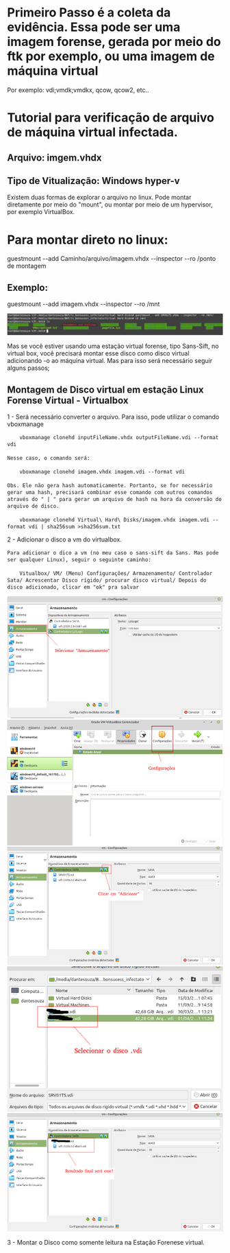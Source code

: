 # Primeiro Passo é a coleta da evidência. Essa pode ser uma imagem forense, gerada por meio do ftk por exemplo, ou uma imagem de máquina virtual

Por exemplo: vdi;vmdk;vmdkx, qcow, qcow2, etc..

# Tutorial para verificação de arquivo de máquina virtual infectada.

## Arquivo: imgem.vhdx
## Tipo de Vitualização: Windows hyper-v

Existem duas formas de explorar o arquivo no linux. Pode montar diretamente por meio do "mount", ou montar por meio de um hypervisor, por exemplo VirtualBox.

# Para montar direto no linux:
 guestmount --add Caminho/arquivo/imagem.vhdx --inspector --ro /ponto de montagem

## Exemplo:
 guestmount --add imagem.vhdx --inspector --ro /mnt

<img src="captura.png">

Mas se você estiver usando uma estação virtual forense, tipo Sans-Sift, no virtual box,  você precisará montar esse disco como disco virtual adicionando -o ao máquina virtual. Mas para isso será necessário seguir alguns passos;

## Montagem de Disco virtual em estação Linux Forense Virtual - Virtualbox

1 - Será necessário converter o arquivo. Para isso, pode utilizar o comando vboxmanage

        vboxmanage clonehd inputFileName.vhdx outputFileName.vdi --format vdi

    Nesse caso, o comando será:

        vboxmanage clonehd imagem.vhdx imagem.vdi --format vdi

    Obs. Ele não gera hash automaticamente. Portanto, se for necessário gerar uma hash, precisará combinar esse comando com outros comandos através do " | " para gerar um arquivo de hash na hora da conversão do arquivo de disco.

        vboxmanage clonehd Virtual\ Hard\ Disks/imagem.vhdx imagem.vdi --format vdi | sha256sum >sha256sum.txt

2 - Adicionar o disco a vm do virtualbox.

    Para adicionar o dico a vm (no meu caso o sans-sift da Sans. Mas pode ser qualquer Linux), seguir o seguinte caminho:

        Vitualbox/ VM/ (Menu) Configurações/ Armazenamento/ Controlador Sata/ Acrescentar Disco rígido/ procurar disco virtual/ Depois do disco adicionado, clicar em "ok" pra salvar

<img src="virtualbox2.1.png">
<img src="virtualbox2.2.png">
<img src="virtualbox2.3.png">
<img src="virtualbox2.4.png">
<img src="virtualbox2.5.png">

3 - Montar o Disco como somente leitura na Estação Forenese virtual.



        









